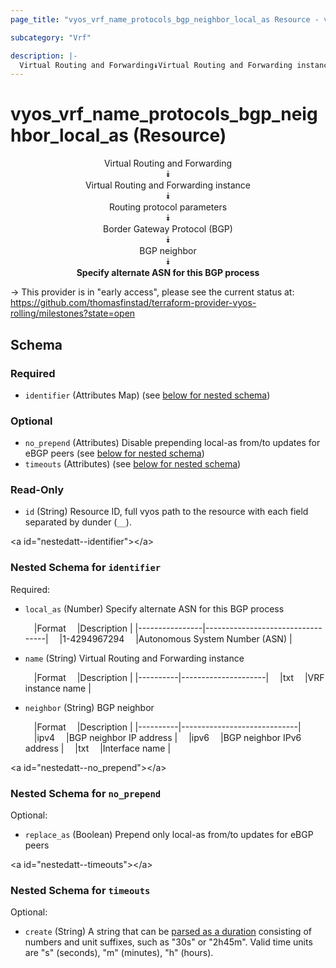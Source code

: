 ```yaml
---
page_title: "vyos_vrf_name_protocols_bgp_neighbor_local_as Resource - vyos"

subcategory: "Vrf"

description: |- 
  Virtual Routing and Forwarding⯯Virtual Routing and Forwarding instance⯯Routing protocol parameters⯯Border Gateway Protocol (BGP)⯯BGP neighbor⯯Specify alternate ASN for this BGP process
---
```


# vyos_vrf_name_protocols_bgp_neighbor_local_as (Resource)
<center>

Virtual Routing and Forwarding  
⯯  
Virtual Routing and Forwarding instance  
⯯  
Routing protocol parameters  
⯯  
Border Gateway Protocol (BGP)  
⯯  
BGP neighbor  
⯯  
**Specify alternate ASN for this BGP process**


</center>

-> This provider is in "early access", please see the current status at: https://github.com/thomasfinstad/terraform-provider-vyos-rolling/milestones?state=open

## Schema

### Required

- `identifier` (Attributes Map) (see [below for nested schema](#nestedatt--identifier))

### Optional

- `no_prepend` (Attributes) Disable prepending local-as from/to updates for eBGP peers (see [below for nested schema](#nestedatt--no_prepend))
- `timeouts` (Attributes) (see [below for nested schema](#nestedatt--timeouts))

### Read-Only

- `id` (String) Resource ID, full vyos path to the resource with each field separated by dunder (`__`).

&lt;a id=&#34;nestedatt--identifier&#34;&gt;&lt;/a&gt;
### Nested Schema for `identifier`

Required:

- `local_as` (Number) Specify alternate ASN for this BGP process

    &emsp;|Format        &emsp;|Description                     |
    |----------------|----------------------------------|
    &emsp;|1-4294967294  &emsp;|Autonomous System Number (ASN)  |
- `name` (String) Virtual Routing and Forwarding instance

    &emsp;|Format  &emsp;|Description        |
    |----------|---------------------|
    &emsp;|txt     &emsp;|VRF instance name  |
- `neighbor` (String) BGP neighbor

    &emsp;|Format  &emsp;|Description                |
    |----------|-----------------------------|
    &emsp;|ipv4    &emsp;|BGP neighbor IP address    |
    &emsp;|ipv6    &emsp;|BGP neighbor IPv6 address  |
    &emsp;|txt     &emsp;|Interface name             |


&lt;a id=&#34;nestedatt--no_prepend&#34;&gt;&lt;/a&gt;
### Nested Schema for `no_prepend`

Optional:

- `replace_as` (Boolean) Prepend only local-as from/to updates for eBGP peers


&lt;a id=&#34;nestedatt--timeouts&#34;&gt;&lt;/a&gt;
### Nested Schema for `timeouts`

Optional:

- `create` (String) A string that can be [parsed as a duration](https://pkg.go.dev/time#ParseDuration) consisting of numbers and unit suffixes, such as &#34;30s&#34; or &#34;2h45m&#34;. Valid time units are &#34;s&#34; (seconds), &#34;m&#34; (minutes), &#34;h&#34; (hours).  
